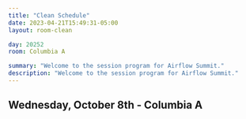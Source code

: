 ```yaml
---
title: "Clean Schedule"
date: 2023-04-21T15:49:31-05:00
layout: room-clean

day: 20252
room: Columbia A

summary: "Welcome to the session program for Airflow Summit."
description: "Welcome to the session program for Airflow Summit."
---
```


## Wednesday, October 8th - Columbia A